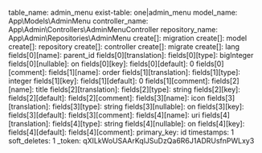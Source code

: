 table_name: admin_menu
exist-table: one|admin_menu
model_name: App\Models\AdminMenu
controller_name: App\Admin\Controllers\AdminMenuController
repository_name: App\Admin\Repositories\AdminMenu
create[]: migration
create[]: model
create[]: repository
create[]: controller
create[]: migrate
create[]: lang
fields[0][name]: parent_id
fields[0][translation]: 
fields[0][type]: bigInteger
fields[0][nullable]: on
fields[0][key]: 
fields[0][default]: 0
fields[0][comment]: 
fields[1][name]: order
fields[1][translation]: 
fields[1][type]: integer
fields[1][key]: 
fields[1][default]: 0
fields[1][comment]: 
fields[2][name]: title
fields[2][translation]: 
fields[2][type]: string
fields[2][key]: 
fields[2][default]: 
fields[2][comment]: 
fields[3][name]: icon
fields[3][translation]: 
fields[3][type]: string
fields[3][nullable]: on
fields[3][key]: 
fields[3][default]: 
fields[3][comment]: 
fields[4][name]: uri
fields[4][translation]: 
fields[4][type]: string
fields[4][nullable]: on
fields[4][key]: 
fields[4][default]: 
fields[4][comment]: 
primary_key: id
timestamps: 1
soft_deletes: 1
_token: qXILkWoUSAArKqlJSuDzQa6R6J1ADRUsfnPWLxy3
